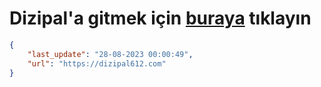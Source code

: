 # Dizipal'a gitmek için [buraya](https://dizipal612.com) tıklayın
    
```json
{
    "last_update": "28-08-2023 00:00:49",
    "url": "https://dizipal612.com"
}
```